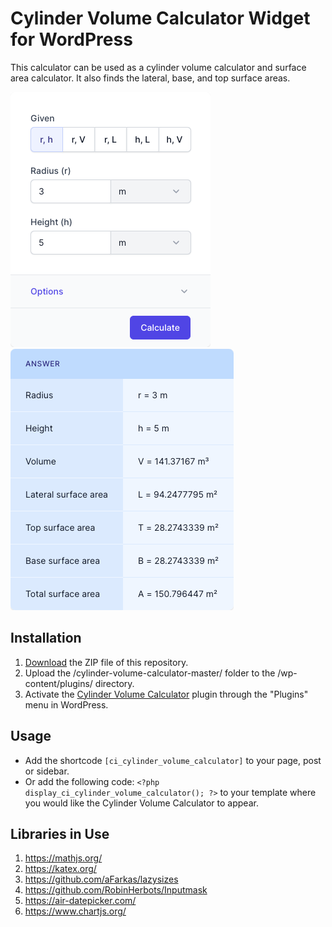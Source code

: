 # Cylinder Volume Calculator Widget for WordPress

This calculator can be used as a cylinder volume calculator and surface area calculator. It also finds the lateral, base, and top surface areas.

![Cylinder Volume Calculator Input Form](/assets/images/screenshot-1.png "Cylinder Volume Calculator Input Form")
![Cylinder Volume Calculator Calculation Results](/assets/images/screenshot-2.png "Cylinder Volume Calculator Calculation Results")

## Installation

1. [Download](https://github.com/pub-calculator-io/cylinder-volume-calculator/archive/refs/heads/master.zip) the ZIP file of this repository.
2. Upload the /cylinder-volume-calculator-master/ folder to the /wp-content/plugins/ directory.
3. Activate the [Cylinder Volume Calculator](https://www.calculator.io/cylinder-volume-calculator/ "Cylinder Volume Calculator Homepage") plugin through the "Plugins" menu in WordPress.

## Usage
* Add the shortcode `[ci_cylinder_volume_calculator]` to your page, post or sidebar.
* Or add the following code: `<?php display_ci_cylinder_volume_calculator(); ?>` to your template where you would like the Cylinder Volume Calculator to appear.

## Libraries in Use
1. https://mathjs.org/
2. https://katex.org/
3. https://github.com/aFarkas/lazysizes
4. https://github.com/RobinHerbots/Inputmask
5. https://air-datepicker.com/
6. https://www.chartjs.org/

